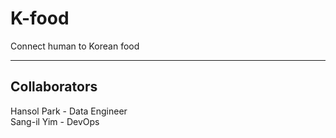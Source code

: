 # K-food
Connect human to Korean food

---
## Collaborators
Hansol Park - Data Engineer\
Sang-il Yim - DevOps
